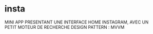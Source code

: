 # insta
MINI APP PRESENTANT UNE INTERFACE HOME INSTAGRAM, AVEC UN PETIT MOTEUR DE RECHERCHE
DESIGN PATTERN : MVVM
